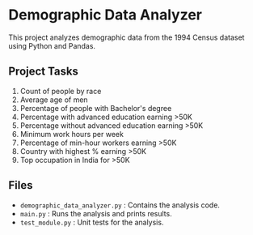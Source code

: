 # Demographic Data Analyzer

This project analyzes demographic data from the 1994 Census dataset using Python and Pandas.

## Project Tasks

1. Count of people by race
2. Average age of men
3. Percentage of people with Bachelor's degree
4. Percentage with advanced education earning >50K
5. Percentage without advanced education earning >50K
6. Minimum work hours per week
7. Percentage of min-hour workers earning >50K
8. Country with highest % earning >50K
9. Top occupation in India for >50K

## Files

- `demographic_data_analyzer.py` : Contains the analysis code.
- `main.py` : Runs the analysis and prints results.
- `test_module.py` : Unit tests for the analysis.
